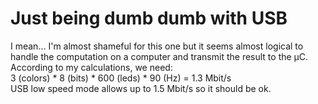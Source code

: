 # Just being dumb dumb with USB

I mean... I'm almost shameful for this one but it seems almost logical to handle the computation on a computer and transmit the result to the µC.  
According to my calculations, we need:  
3 (colors) \* 8 (bits) \* 600 (leds) \* 90 (Hz) = 1.3 Mbit/s  
USB low speed mode allows up to 1.5 Mbit/s so it should be ok.

